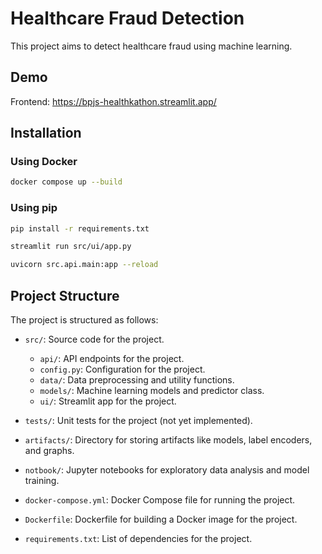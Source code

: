 # Healthcare Fraud Detection

This project aims to detect healthcare fraud using machine learning.

## Demo

Frontend: https://bpjs-healthkathon.streamlit.app/

## Installation

### Using Docker

```bash
docker compose up --build
```

### Using pip

```bash
pip install -r requirements.txt
```

```bash
streamlit run src/ui/app.py
```

```bash
uvicorn src.api.main:app --reload
```

## Project Structure

The project is structured as follows:

- `src/`: Source code for the project.

  - `api/`: API endpoints for the project.
  - `config.py`: Configuration for the project.
  - `data/`: Data preprocessing and utility functions.
  - `models/`: Machine learning models and predictor class.
  - `ui/`: Streamlit app for the project.

- `tests/`: Unit tests for the project (not yet implemented).
- `artifacts/`: Directory for storing artifacts like models, label encoders, and graphs.
- `notbook/`: Jupyter notebooks for exploratory data analysis and model training.
- `docker-compose.yml`: Docker Compose file for running the project.
- `Dockerfile`: Dockerfile for building a Docker image for the project.
- `requirements.txt`: List of dependencies for the project.
